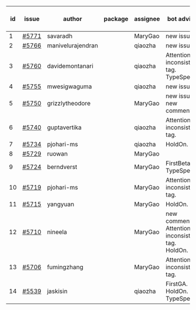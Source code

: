 | id | issue | author | package | assignee | bot advice | created date of issue | target release date | date from target |
| ------ | ------ | ------ | ------ | ------ | ------ | ------ | ------ | :-----: |
| 1 | [#5771](https://github.com/Azure/sdk-release-request/issues/5771) | savaradh |  | MaryGao | new issue. | 12-09 | 12-27 |  |
| 2 | [#5766](https://github.com/Azure/sdk-release-request/issues/5766) | manivelurajendran |  | qiaozha | new issue. | 12-05 | 12-26 |  |
| 3 | [#5760](https://github.com/Azure/sdk-release-request/issues/5760) | davidemontanari |  | qiaozha | Attention to inconsistent tag. TypeSpec. | 12-02 | 12-27 |  |
| 4 | [#5755](https://github.com/Azure/sdk-release-request/issues/5755) | mwesigwaguma |  | qiaozha | new issue. | 12-02 | 12-27 |  |
| 5 | [#5750](https://github.com/Azure/sdk-release-request/issues/5750) | grizzlytheodore |  | MaryGao | new issue. new comment. | 11-25 | 12-27 |  |
| 6 | [#5740](https://github.com/Azure/sdk-release-request/issues/5740) | guptavertika |  | qiaozha | Attention to inconsistent tag. | 11-20 | 12-26 |  |
| 7 | [#5734](https://github.com/Azure/sdk-release-request/issues/5734) | pjohari-ms |  | qiaozha | HoldOn. | 11-18 | 12-27 |  |
| 8 | [#5729](https://github.com/Azure/sdk-release-request/issues/5729) | ruowan |  | MaryGao |  | 11-15 | 12-26 |  |
| 9 | [#5724](https://github.com/Azure/sdk-release-request/issues/5724) | berndverst |  | MaryGao | FirstBeta. TypeSpec. | 11-15 | 12-27 |  |
| 10 | [#5719](https://github.com/Azure/sdk-release-request/issues/5719) | pjohari-ms |  | MaryGao | Attention to inconsistent tag. | 11-13 | 12-27 |  |
| 11 | [#5715](https://github.com/Azure/sdk-release-request/issues/5715) | yangyuan |  | MaryGao | HoldOn. | 11-11 | 12-27 |  |
| 12 | [#5710](https://github.com/Azure/sdk-release-request/issues/5710) | nineela |  | MaryGao | new comment. Attention to inconsistent tag. HoldOn. | 11-11 | 12-27 |  |
| 13 | [#5706](https://github.com/Azure/sdk-release-request/issues/5706) | fumingzhang |  | MaryGao | Attention to inconsistent tag. | 11-11 | 12-26 |  |
| 14 | [#5539](https://github.com/Azure/sdk-release-request/issues/5539) | jaskisin |  | qiaozha | FirstGA. HoldOn. TypeSpec. | 09-27 | 01-24 |  |
